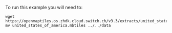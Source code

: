 To run this example you will need to:

```
wget https://openmaptiles.os.zhdk.cloud.switch.ch/v3.3/extracts/united_states_of_america.mbtiles
mv united_states_of_america.mbtiles ../../data
```
